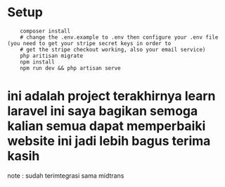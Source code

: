 
# Setup
```
    composer install
    # change the .env.example to .env then configure your .env file (you need to get your stripe secret keys in order to 
    # get the stripe checkout working, also your email service)
    php aritisan migrate
    npm install
    npm run dev && php artisan serve
```
# ini adalah project terakhirnya learn laravel ini saya bagikan semoga kalian semua dapat memperbaiki website ini jadi lebih bagus terima kasih 
note :
sudah terimtegrasi sama midtrans
